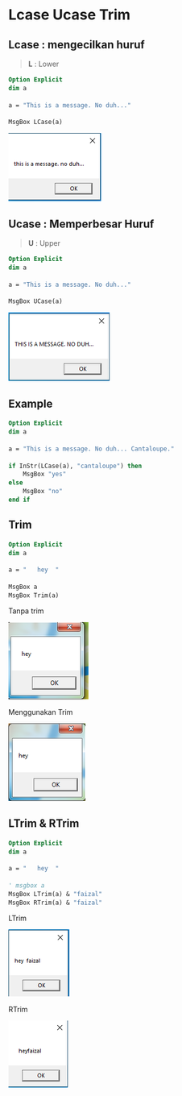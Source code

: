 # Lcase Ucase Trim

## Lcase : mengecilkan huruf

> **L** : Lower

```vb
Option Explicit
dim a

a = "This is a message. No duh..."

MsgBox LCase(a)
```

![1](../asset/img/43/1.PNG)

## Ucase : Memperbesar Huruf

> **U** : Upper

```vb
Option Explicit
dim a

a = "This is a message. No duh..."

MsgBox UCase(a)
```

![2](../asset/img/43/2.PNG)

## Example

```vb
Option Explicit
dim a

a = "This is a message. No duh... Cantaloupe."

if InStr(LCase(a), "cantaloupe") then
    MsgBox "yes"
else
    MsgBox "no"
end if
```

## Trim

```vb
Option Explicit
dim a

a = "   hey  "

MsgBox a
MsgBox Trim(a)
```

Tanpa trim

![3](../asset/img/43/3.PNG)

Menggunakan Trim

![4](../asset/img/43/4.PNG)

## LTrim & RTrim

```vb
Option Explicit
dim a

a = "   hey  "

' msgbox a
MsgBox LTrim(a) & "faizal"
MsgBox RTrim(a) & "faizal"
```

LTrim

![5](../asset/img/43/5.PNG)

RTrim

![6](../asset/img/43/6.PNG)
